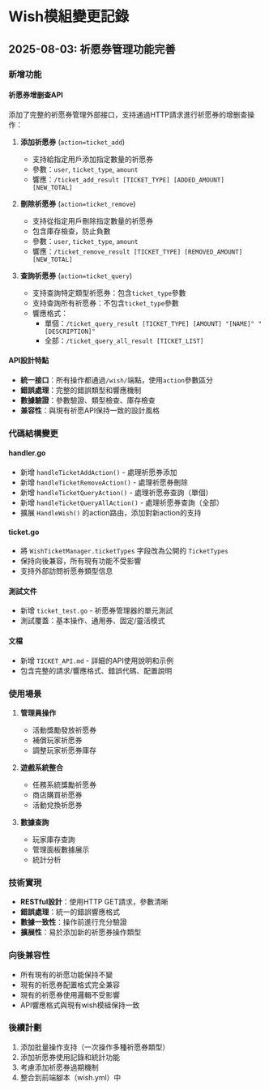 # Wish模組變更記錄

## 2025-08-03: 祈愿券管理功能完善

### 新增功能

#### 祈愿券增删查API
添加了完整的祈愿券管理外部接口，支持通過HTTP請求進行祈愿券的增删查操作：

1. **添加祈愿券** (`action=ticket_add`)
   - 支持給指定用戶添加指定數量的祈愿券
   - 參數：`user`, `ticket_type`, `amount`
   - 響應：`/ticket_add_result [TICKET_TYPE] [ADDED_AMOUNT] [NEW_TOTAL]`

2. **刪除祈愿券** (`action=ticket_remove`)
   - 支持從指定用戶刪除指定數量的祈愿券
   - 包含庫存檢查，防止負數
   - 參數：`user`, `ticket_type`, `amount`
   - 響應：`/ticket_remove_result [TICKET_TYPE] [REMOVED_AMOUNT] [NEW_TOTAL]`

3. **查詢祈愿券** (`action=ticket_query`)
   - 支持查詢特定類型祈愿券：包含`ticket_type`參數
   - 支持查詢所有祈愿券：不包含`ticket_type`參數
   - 響應格式：
     - 單個：`/ticket_query_result [TICKET_TYPE] [AMOUNT] "[NAME]" "[DESCRIPTION]"`
     - 全部：`/ticket_query_all_result [TICKET_LIST]`

#### API設計特點
- **統一接口**：所有操作都通過`/wish/`端點，使用`action`參數區分
- **錯誤處理**：完整的錯誤類型和響應機制
- **數據驗證**：參數驗證、類型檢查、庫存檢查
- **兼容性**：與現有祈愿API保持一致的設計風格

### 代碼結構變更

#### handler.go
- 新增 `handleTicketAddAction()` - 處理祈愿券添加
- 新增 `handleTicketRemoveAction()` - 處理祈愿券刪除  
- 新增 `handleTicketQueryAction()` - 處理祈愿券查詢（單個）
- 新增 `handleTicketQueryAllAction()` - 處理祈愿券查詢（全部）
- 擴展 `HandleWish()` 的action路由，添加對新action的支持

#### ticket.go
- 將 `WishTicketManager.ticketTypes` 字段改為公開的 `TicketTypes`
- 保持向後兼容，所有現有功能不受影響
- 支持外部訪問祈愿券類型信息

#### 測試文件
- 新增 `ticket_test.go` - 祈愿券管理器的單元測試
- 測試覆蓋：基本操作、通用券、固定/靈活模式

#### 文檔
- 新增 `TICKET_API.md` - 詳細的API使用說明和示例
- 包含完整的請求/響應格式、錯誤代碼、配置說明

### 使用場景

1. **管理員操作**
   - 活動獎勵發放祈愿券
   - 補償玩家祈愿券
   - 調整玩家祈愿券庫存

2. **遊戲系統整合**
   - 任務系統獎勵祈愿券
   - 商店購買祈愿券
   - 活動兌換祈愿券

3. **數據查詢**
   - 玩家庫存查詢
   - 管理面板數據展示
   - 統計分析

### 技術實現

- **RESTful設計**：使用HTTP GET請求，參數清晰
- **錯誤處理**：統一的錯誤響應格式
- **數據一致性**：操作前進行充分驗證
- **擴展性**：易於添加新的祈愿券操作類型

### 向後兼容性

- 所有現有的祈愿功能保持不變
- 現有的祈愿券配置格式完全兼容
- 現有的祈愿券使用邏輯不受影響
- API響應格式與現有wish模組保持一致

### 後續計劃

1. 添加批量操作支持（一次操作多種祈愿券類型）
2. 添加祈愿券使用記錄和統計功能
3. 考慮添加祈愿券過期機制
4. 整合到前端腳本（wish.yml）中